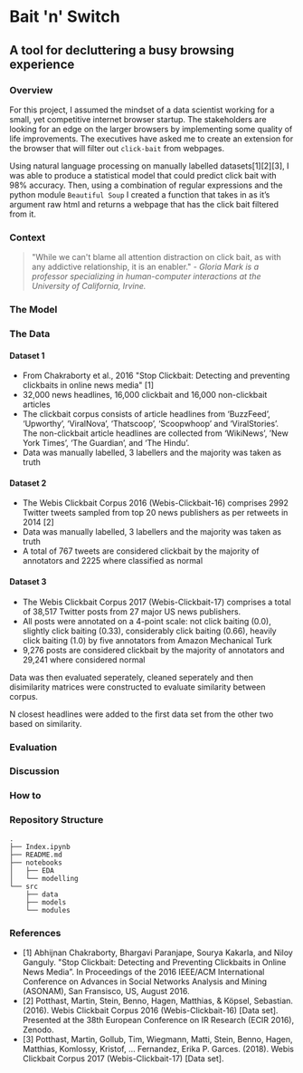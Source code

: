 # Bait 'n' Switch
## A tool for decluttering a busy browsing experience

### Overview

For this project, I assumed the mindset of a data scientist working for a small, yet competitive internet browser startup. The stakeholders are looking for an edge on the larger browsers by implementing some quality of life improvements. The executives have asked me to create an extension for the browser that will filter out `click-bait` from webpages.

Using natural language processing on manually labelled datasets[1][2][3], I was able to produce a statistical model that could predict click bait with 98% accuracy. Then, using a combination of regular expressions and the python module `Beautiful Soup` I created a function that takes in as it’s argument raw html and returns a webpage that has the click bait filtered from it.


### Context
> "While we can't blame all attention distraction on click bait,
> as with any addictive relationship,
> it is an enabler."
    - *Gloria Mark is a professor specializing in human-computer interactions at the University of California, Irvine.*

### The Model

### The Data

#### Dataset 1
 - From Chakraborty et al., 2016 "Stop Clickbait: Detecting and preventing clickbaits in online news media" [1]
 - 32,000 news headlines, 16,000 clickbait and 16,000 non-clickbait articles
 -  The clickbait corpus consists of article headlines from ‘BuzzFeed’, ‘Upworthy’, ‘ViralNova’, ‘Thatscoop’, ‘Scoopwhoop’ and ‘ViralStories’. The non-clickbait article headlines are collected from ‘WikiNews’, ’New York Times’, ‘The Guardian’, and ‘The Hindu’.
 - Data was manually labelled, 3 labellers and the majority was taken as truth

#### Dataset 2
- The Webis Clickbait Corpus 2016 (Webis-Clickbait-16) comprises 2992 Twitter tweets sampled from top 20 news publishers as per retweets in 2014 [2]
-  Data was manually labelled, 3 labellers and the majority was taken as truth
- A total of 767 tweets are considered clickbait by the majority of annotators and 2225 where classified as normal

#### Dataset 3

- The Webis Clickbait Corpus 2017 (Webis-Clickbait-17) comprises a total of 38,517 Twitter posts from 27 major US news publishers.
- All posts were annotated on a 4-point scale: not click baiting (0.0), slightly click baiting (0.33), considerably click baiting (0.66), heavily click baiting (1.0) by five annotators from Amazon Mechanical Turk
- 9,276 posts are considered clickbait by the majority of annotators and 29,241 where considered normal

Data was then evaluated seperately, cleaned seperately and then disimilarity matrices were constructed to evaluate similarity between corpus. 

N closest headlines were added to the first data set from the other two based on similarity.

### Evaluation


### Discussion


### How to


### Repository Structure
```
.
├── Index.ipynb
├── README.md
├── notebooks
│   ├── EDA
│   └── modelling
└── src
    ├── data
    ├── models
    └── modules
```
### References
- [1] Abhijnan Chakraborty, Bhargavi Paranjape, Sourya Kakarla, and Niloy Ganguly. "Stop Clickbait: Detecting and Preventing Clickbaits in Online News Media”. In Proceedings of the 2016 IEEE/ACM International Conference on Advances in Social Networks Analysis and Mining (ASONAM), San Fransisco, US, August 2016.
- [2] Potthast, Martin, Stein, Benno, Hagen, Matthias, & Köpsel, Sebastian. (2016). Webis Clickbait Corpus 2016 (Webis-Clickbait-16) [Data set]. Presented at the 38th European Conference on IR Research (ECIR 2016), Zenodo.
- [3] Potthast, Martin, Gollub, Tim, Wiegmann, Matti, Stein, Benno, Hagen, Matthias, Komlossy, Kristof, … Fernandez, Erika P. Garces. (2018). Webis Clickbait Corpus 2017 (Webis-Clickbait-17) [Data set].
